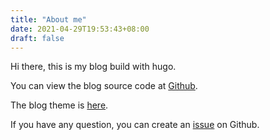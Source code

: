 ```yaml
---
title: "About me"
date: 2021-04-29T19:53:43+08:00
draft: false
---
```


Hi there, this is my blog build with hugo.

You can view the blog source code at [Github](https://github.com/BenSYZ/blog).

The blog theme is [here](https://github.com/BenSYZ/my-hugo-theme).

If you have any question, you can create an [issue](https://github.com/BenSYZ/blog/issues) on Github.

